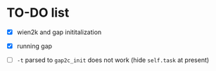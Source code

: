 # TO-DO list

- [x] wien2k and gap inititalization
- [x] running gap
- [ ] `-t` parsed to `gap2c_init` does not work (hide `self.task` at present)

